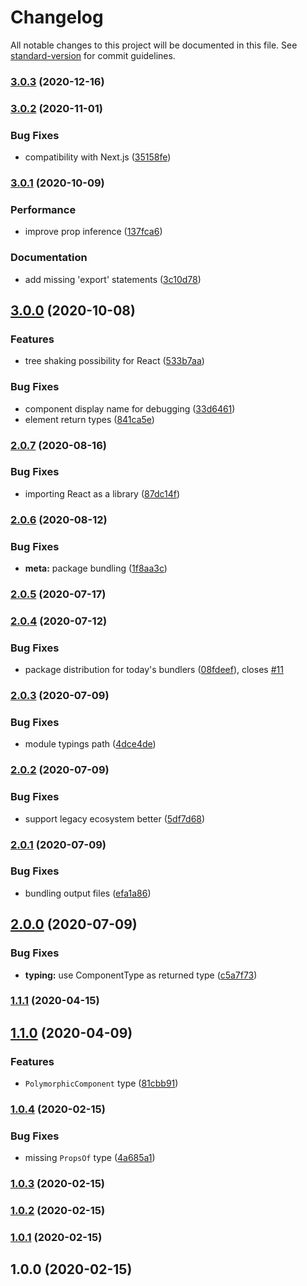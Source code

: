 # Changelog

All notable changes to this project will be documented in this file. See [standard-version](https://github.com/conventional-changelog/standard-version) for commit guidelines.

### [3.0.3](https://github.com/kripod/react-polymorphic-box/compare/v3.0.2...v3.0.3) (2020-12-16)

### [3.0.2](https://github.com/kripod/react-polymorphic-box/compare/v3.0.0...v3.0.2) (2020-11-01)

### Bug Fixes

- compatibility with Next.js ([35158fe](https://github.com/kripod/react-polymorphic-box/commit/35158feab7c48adcc432526d3dd735e4f4ff611c))

### [3.0.1](https://github.com/kripod/react-polymorphic-box/compare/v3.0.0...v3.0.1) (2020-10-09)

### Performance

- improve prop inference ([137fca6](https://github.com/kripod/react-polymorphic-box/commit/137fca651080fc4ce1e4788639ec684db32bb617))

### Documentation

- add missing 'export' statements ([3c10d78](https://github.com/kripod/react-polymorphic-box/commit/3c10d78be640cf1c51b09a239a4c54ac840e760c))

## [3.0.0](https://github.com/kripod/react-polymorphic-box/compare/v2.0.7...v3.0.0) (2020-10-08)

### Features

- tree shaking possibility for React ([533b7aa](https://github.com/kripod/react-polymorphic-box/commit/533b7aad7d886dd3c827439795cece0d4a9f4719))

### Bug Fixes

- component display name for debugging ([33d6461](https://github.com/kripod/react-polymorphic-box/commit/33d6461f31a3c06e5e8bf78cd210d84dbe0b662f))
- element return types ([841ca5e](https://github.com/kripod/react-polymorphic-box/commit/841ca5ec78ea4b9a180ea4e9efaf3ca386efb4ad))

### [2.0.7](https://github.com/kripod/react-polymorphic-box/compare/v2.0.6...v2.0.7) (2020-08-16)

### Bug Fixes

- importing React as a library ([87dc14f](https://github.com/kripod/react-polymorphic-box/commit/87dc14ff168260a49926df164319d64fb219e67a))

### [2.0.6](https://github.com/kripod/react-polymorphic-box/compare/v2.0.5...v2.0.6) (2020-08-12)

### Bug Fixes

- **meta:** package bundling ([1f8aa3c](https://github.com/kripod/react-polymorphic-box/commit/1f8aa3cf05cbea808236bba11d03bb9268f4d4f4))

### [2.0.5](https://github.com/kripod/react-polymorphic-box/compare/v2.0.4...v2.0.5) (2020-07-17)

### [2.0.4](https://github.com/kripod/react-polymorphic-box/compare/v2.0.3...v2.0.4) (2020-07-12)

### Bug Fixes

- package distribution for today's bundlers ([08fdeef](https://github.com/kripod/react-polymorphic-box/commit/08fdeefccb041df8d7cfef2bf3180876c3247df1)), closes [#11](https://github.com/kripod/react-polymorphic-box/issues/11)

### [2.0.3](https://github.com/kripod/react-polymorphic-box/compare/v2.0.2...v2.0.3) (2020-07-09)

### Bug Fixes

- module typings path ([4dce4de](https://github.com/kripod/react-polymorphic-box/commit/4dce4de84d6a74bf4520e1fd4a2d83b7c5b6002f))

### [2.0.2](https://github.com/kripod/react-polymorphic-box/compare/v2.0.1...v2.0.2) (2020-07-09)

### Bug Fixes

- support legacy ecosystem better ([5df7d68](https://github.com/kripod/react-polymorphic-box/commit/5df7d68cd95bdecffe732c6bf53053862b01046c))

### [2.0.1](https://github.com/kripod/react-polymorphic-box/compare/v2.0.0...v2.0.1) (2020-07-09)

### Bug Fixes

- bundling output files ([efa1a86](https://github.com/kripod/react-polymorphic-box/commit/efa1a8693bcf35c65dcc4a16829b08aaf3c9e3b1))

## [2.0.0](https://github.com/kripod/react-polymorphic-box/compare/v1.1.1...v2.0.0) (2020-07-09)

### Bug Fixes

- **typing:** use ComponentType as returned type ([c5a7f73](https://github.com/kripod/react-polymorphic-box/commit/c5a7f7338016d96b0d3a6b9f5da6b29de1dc60c1))

### [1.1.1](https://github.com/kripod/react-polymorphic-box/compare/v1.1.0...v1.1.1) (2020-04-15)

## [1.1.0](https://github.com/kripod/react-polymorphic-box/compare/v1.0.4...v1.1.0) (2020-04-09)

### Features

- `PolymorphicComponent` type ([81cbb91](https://github.com/kripod/react-polymorphic-box/commit/81cbb91bcac54a8321582074069f365ac1ff3312))

### [1.0.4](https://github.com/kripod/react-polymorphic-box/compare/v1.0.3...v1.0.4) (2020-02-15)

### Bug Fixes

- missing `PropsOf` type ([4a685a1](https://github.com/kripod/react-polymorphic-box/commit/4a685a1f46fabf55700de32fe9f1838d2c4595ce))

### [1.0.3](https://github.com/kripod/react-polymorphic-box/compare/v1.0.2...v1.0.3) (2020-02-15)

### [1.0.2](https://github.com/kripod/react-polymorphic-box/compare/v1.0.1...v1.0.2) (2020-02-15)

### [1.0.1](https://github.com/kripod/react-polymorphic-box/compare/v1.0.0...v1.0.1) (2020-02-15)

## 1.0.0 (2020-02-15)

